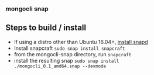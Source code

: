 ### mongocli snap
## Steps to build / install
- If using a distro other than Ubuntu 16.04+, [install snapd](https://snapcraft.io/docs/installing-snapd)
- Install snapcraft <code>sudo snap install snapcraft</code>
- from the mongocli-snap directory, run <code>snapcraft</code>
- install the resulting snap <code>sudo snap install ./mongocli_0.1_amd64.snap --devmode</code>

